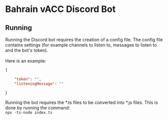# Bahrain vACC Discord Bot
## Running
Running the Discord bot requires the creation of a config file. The config file contains settings (for example channels to listen to, messages to listen to and the bot's token).<br><br>Here is an example:
```json
{

    "token": "",
    "listeningMessage": ""

}
```
Running the bot requires the *.ts files to be converted into *.js files. This is done by running the command: <br>```npx -ts-node index.ts```<br>